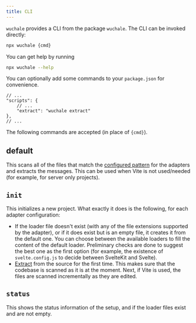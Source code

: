```yaml
---
title: CLI
---
```


`wuchale` provides a CLI from the package `wuchale`. The CLI can be invoked directly:

```bash
npx wuchale {cmd}
```

You can get help by running

```bash
npx wuchale --help
```

You can optionally add some commands to your `package.json` for convenience.

```jsonc
// ...
"scripts": {
    // ...
    "extract": "wuchale extract"
},
// ...
```

The following commands are accepted (in place of `{cmd}`).

## default

This scans all of the files that match the [configured
pattern](/reference/adapter-common#files) for the adapters and extracts the
messages. This can be used when Vite is not used/needed (for example, for server
only projects).

## `init`

This initializes a new project. What exactly it does is the following, for each adapter configuration:

- If the loader file doesn't exist (with any of the file extensions supported
    by the adapter), or if it does exist but is an empty file, it creates it from
    the default one. You can choose between the available loaders to fill the
    content of the default loader. Preliminary checks are done to suggest the best
    one as the first option (for example, the existence of `svelte.config.js` to
    decide between SvelteKit and Svelte).
- [Extract](#extract) from the source for the first time. This makes sure that
    the codebase is scanned as it is at the moment. Next, if Vite is used, the
    files are scanned incrementally as they are edited.

## `status`

This shows the status information of the setup, and if the loader files exist
and are not empty.
